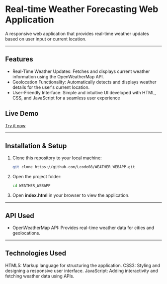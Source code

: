 # Real-time Weather Forecasting Web Application

A responsive web application that provides real-time weather updates based on user input or current location.

---

## Features

- Real-Time Weather Updates: Fetches and displays current weather information using the OpenWeatherMap API.
- Geolocation Functionality: Automatically detects and displays weather details for the user's current location.
- User-Friendly Interface: Simple and intuitive UI developed with HTML, CSS, and JavaScript for a seamless user experience

## Live Demo
[Try it now](https://weatherapp-by-lokesh.netlify.app)

---

## Installation & Setup
1. Clone this repository to your local machine:
   ```bash
   git clone https://github.com/Lcode08/WEATHER_WEBAPP.git
2. Open the project folder:
   ```bash
   cd WEATHER_WEBAPP
3. Open **index.html** in your browser to view the application.

---

## API Used 
- OpenWeatherMap API: Provides real-time weather data for cities and geolocations.

---
## Technologies Used
HTML5: Markup language for structuring the application.
CSS3: Styling and designing a responsive user interface.
JavaScript: Adding interactivity and fetching weather data using APIs.
   


